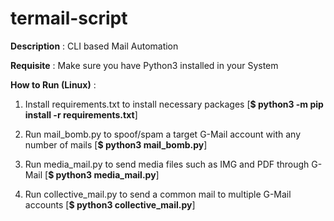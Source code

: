 # termail-script

**Description** : CLI based Mail Automation

**Requisite** : Make sure you have Python3 installed in your System

**How to Run (Linux)** :

1. Install requirements.txt to install necessary packages [**$ python3 -m pip install -r requirements.txt**]

2. Run mail_bomb.py to spoof/spam a target G-Mail account with any number of mails [**$ python3 mail_bomb.py**]

3. Run media_mail.py to send media files such as IMG and PDF through G-Mail [**$ python3 media_mail.py**]

4. Run collective_mail.py to send a common mail to multiple G-Mail accounts [**$ python3 collective_mail.py**]


